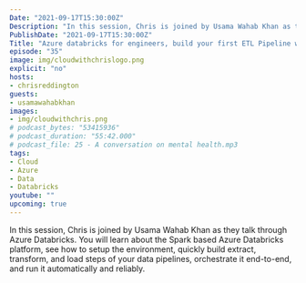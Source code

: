 ```yaml
---
Date: "2021-09-17T15:30:00Z"
Description: "In this session, Chris is joined by Usama Wahab Khan as they talk through Azure Databricks. You will learn about the Spark based Azure Databricks platform, see how to setup the environment, quickly build extract, transform, and load steps of your data pipelines, orchestrate it end-to-end, and run it automatically and reliably."
PublishDate: "2021-09-17T15:30:00Z"
Title: "Azure databricks for engineers, build your first ETL Pipeline with ADB"
episode: "35"
image: img/cloudwithchrislogo.png
explicit: "no"
hosts:
- chrisreddington
guests:
- usamawahabkhan
images:
- img/cloudwithchris.png
# podcast_bytes: "53415936"
# podcast_duration: "55:42.000"
# podcast_file: 25 - A conversation on mental health.mp3
tags:
- Cloud
- Azure
- Data
- Databricks
youtube: ""
upcoming: true
---
```

In this session, Chris is joined by Usama Wahab Khan as they talk through Azure Databricks. You will learn about the Spark based Azure Databricks platform, see how to setup the environment, quickly build extract, transform, and load steps of your data pipelines, orchestrate it end-to-end, and run it automatically and reliably.